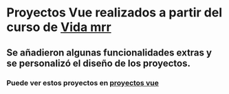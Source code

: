 # Proyectos Vue realizados a partir del curso de [Vida mrr](https://www.youtube.com/@vidamrr)

## Se añadieron algunas funcionalidades extras y se personalizó el diseño de los proyectos.

### Puede ver estos proyectos en [proyectos vue](https://proyectos-vue.vercel.app/)
